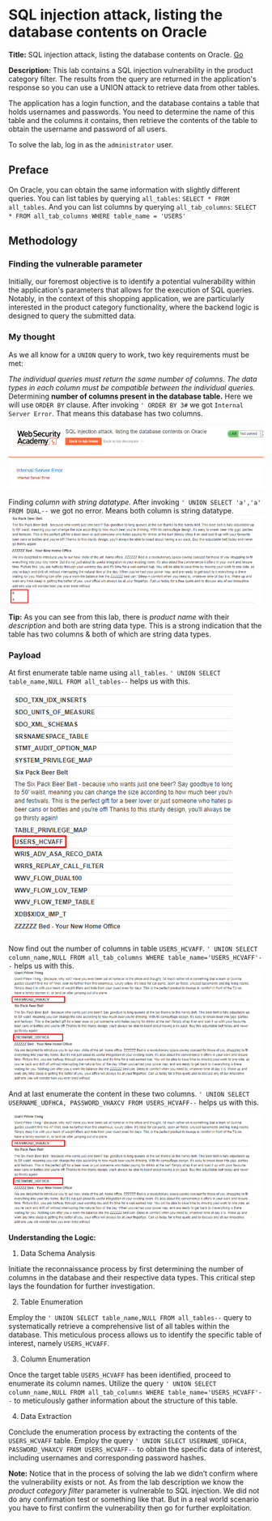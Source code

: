 # SQL injection attack, listing the database contents on Oracle
**Title:** SQL injection attack, listing the database contents on Oracle. [Go](https://portswigger.net/web-security/sql-injection/examining-the-database/lab-listing-database-contents-oracle)

**Description:** 
This lab contains a SQL injection vulnerability in the product category filter. The results from the query are returned in the application's response so you can use a UNION attack to retrieve data from other tables.

The application has a login function, and the database contains a table that holds usernames and passwords. You need to determine the name of this table and the columns it contains, then retrieve the contents of the table to obtain the username and password of all users.

To solve the lab, log in as the `administrator` user.

## Preface

On Oracle, you can obtain the same information with slightly different queries. You can list tables by querying `all_tables`: `SELECT * FROM all_tables`. And you can list columns by querying `all_tab_columns`:
`SELECT * FROM all_tab_columns WHERE table_name = 'USERS'`

## Methodology

### Finding the vulnerable parameter
Initially, our foremost objective is to identify a potential vulnerability within the application's parameters that allows for the execution of SQL queries. Notably, in the context of this shopping application, we are particularly interested in the product category functionality, where the backend logic is designed to query the submitted data.

### My thought
As we all know for a  `UNION`  query to work, two key requirements must be met:

_The individual queries must return the same number of columns._
_The data types in each column must be compatible between the individual queries._
Determining __number of columns present in the database table.__ Here we will use `ORDER BY` clause. After invoking `' ORDER BY 3#` we got `Internal Server Error`. That means this database has two columns.

![poc_orcle_db_num_of_column.png](../images/orcle_db_num_of_column.png)

Finding _column with string datatype._ After invoking `' UNION SELECT 'a','a' FROM DUAL--` we got no error. Means both column is string datatype.
![poc_oracle_db_string.png](../images/oracle_db_string.png)


**Tip:** As you can see from this lab, there is _product name_ with their _description_ and both are string data type. This is a strong indication that the table has two columns & both of which are string data types.

### Payload
At first enumerate table name using `all_tables`. `' UNION SELECT table_name,NULL FROM all_tables--` helps us with this. 

![poc_oracle_db_table_name.png](../images/oracle_db_table_name.png)

 Now find out the number of columns in table `USERS_HCVAFF`. `' UNION SELECT column_name,NULL FROM all_tab_columns WHERE table_name='USERS_HCVAFF'--` helps us with this.
 ![poc_oracle_db_column_name.png](../images/oracle_db_column_name.png)

 And at last enumerate the content in these two columns. `' UNION SELECT USERNAME_UDFHCA, PASSWORD_VHAXCV FROM USERS_HCVAFF--` helps us with this.
 
![poc_oracle_db_column_name.png](../images/oracle_db_column_name.png)

**Understanding the Logic:**

1. Data Schema Analysis

Initiate the reconnaissance process by first determining the number of columns in the database and their respective data types. This critical step lays the foundation for further investigation.

2. Table Enumeration

Employ the `' UNION SELECT table_name,NULL FROM all_tables--` query to systematically retrieve a comprehensive list of all tables within the database. This meticulous process allows us to identify the specific table of interest, namely `USERS_HCVAFF`.

3. Column Enumeration

Once the target table `USERS_HCVAFF` has been identified, proceed to enumerate its column names. Utilize the query `' UNION SELECT column_name,NULL FROM all_tab_columns WHERE table_name='USERS_HCVAFF'--` to meticulously gather information about the structure of this table.

4. Data Extraction

Conclude the enumeration process by extracting the contents of the `USERS_HCVAFF` table. Employ the query `' UNION SELECT USERNAME_UDFHCA, PASSWORD_VHAXCV FROM USERS_HCVAFF--` to obtain the specific data of interest, including usernames and corresponding password hashes.

 **Note:** Notice that in the process of solving the lab we didn’t confirm where the vulnerability exists or not. As from the lab description we know the _product category filter_ parameter is vulnerable to SQL injection. We did not do any confirmation test or something like that. But in a real world scenario you have to first confirm the vulnerability then go for further exploitation.
